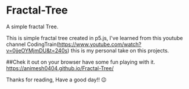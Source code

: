 # Fractal-Tree
A simple fractal Tree.


This is simple fractal tree created in p5.js, I've learned from this youtube channel CodingTrain(https://www.youtube.com/watch?v=0jjeOYMjmDU&t=240s)
this is my personal take on this projects.


##Chek it out on your browser have some fun playing with it. 
https://animesh0404.github.io/Fractal-Tree/

Thanks for reading, Have a good day!! 😉
